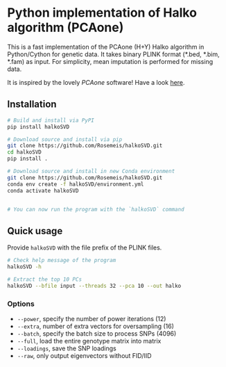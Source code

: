 # Python implementation of Halko algorithm (PCAone)
This is a fast implementation of the PCAone (H+Y) Halko algorithm in Python/Cython for genetic data. It takes binary PLINK format (*.bed, *.bim, *.fam) as input. For simplicity, mean imputation is performed for missing data.

It is inspired by the lovely *PCAone* software! Have a look [here](https://github.com/Zilong-Li/PCAone).

## Installation
```bash
# Build and install via PyPI
pip install halkoSVD

# Download source and install via pip
git clone https://github.com/Rosemeis/halkoSVD.git
cd halkoSVD
pip install .

# Download source and install in new Conda environment
git clone https://github.com/Rosemeis/halkoSVD.git
conda env create -f halkoSVD/environment.yml
conda activate halkoSVD


# You can now run the program with the `halkoSVD` command
```

## Quick usage
Provide `halkoSVD` with the file prefix of the PLINK files.
```bash
# Check help message of the program
halkoSVD -h

# Extract the top 10 PCs
halkoSVD --bfile input --threads 32 --pca 10 --out halko
```

### Options
* `--power`, specify the number of power iterations (12)
* `--extra`, number of extra vectors for oversampling (16)
* `--batch`, specify the batch size to process SNPs (4096)
* `--full`, load the entire genotype matrix into matrix
* `--loadings`, save the SNP loadings
* `--raw`, only output eigenvectors without FID/IID
